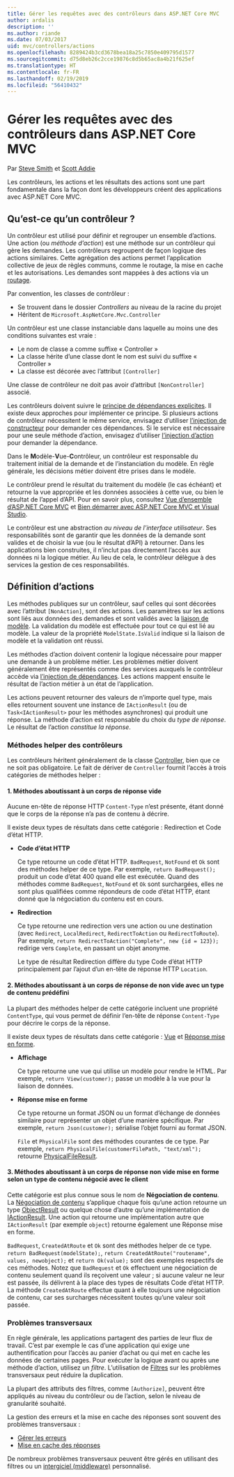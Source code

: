 ```yaml
---
title: Gérer les requêtes avec des contrôleurs dans ASP.NET Core MVC
author: ardalis
description: ''
ms.author: riande
ms.date: 07/03/2017
uid: mvc/controllers/actions
ms.openlocfilehash: 8289424b3cd3678bea18a25c7850e409795d1577
ms.sourcegitcommit: d75d8eb26c2cce19876c8d5b65ac8a4b21f625ef
ms.translationtype: HT
ms.contentlocale: fr-FR
ms.lasthandoff: 02/19/2019
ms.locfileid: "56410432"
---
```

# <a name="handle-requests-with-controllers-in-aspnet-core-mvc"></a>Gérer les requêtes avec des contrôleurs dans ASP.NET Core MVC

Par [Steve Smith](https://ardalis.com/) et [Scott Addie](https://github.com/scottaddie)

Les contrôleurs, les actions et les résultats des actions sont une part fondamentale dans la façon dont les développeurs créent des applications avec ASP.NET Core MVC.

## <a name="what-is-a-controller"></a>Qu’est-ce qu’un contrôleur ?

Un contrôleur est utilisé pour définir et regrouper un ensemble d’actions. Une action (ou *méthode d’action*) est une méthode sur un contrôleur qui gère les demandes. Les contrôleurs regroupent de façon logique des actions similaires. Cette agrégation des actions permet l’application collective de jeux de règles communs, comme le routage, la mise en cache et les autorisations. Les demandes sont mappées à des actions via un [routage](xref:mvc/controllers/routing).

Par convention, les classes de contrôleur :
* Se trouvent dans le dossier *Controllers* au niveau de la racine du projet
* Héritent de `Microsoft.AspNetCore.Mvc.Controller`

Un contrôleur est une classe instanciable dans laquelle au moins une des conditions suivantes est vraie :
* Le nom de classe a comme suffixe « Controller »
* La classe hérite d’une classe dont le nom est suivi du suffixe « Controller »
* La classe est décorée avec l’attribut `[Controller]`

Une classe de contrôleur ne doit pas avoir d’attribut `[NonController]` associé.

Les contrôleurs doivent suivre le [principe de dépendances explicites](/dotnet/standard/modern-web-apps-azure-architecture/architectural-principles#explicit-dependencies). Il existe deux approches pour implémenter ce principe. Si plusieurs actions de contrôleur nécessitent le même service, envisagez d’utiliser [l’injection de constructeur](xref:mvc/controllers/dependency-injection#constructor-injection) pour demander ces dépendances. Si le service est nécessaire pour une seule méthode d’action, envisagez d’utiliser [l’injection d’action](xref:mvc/controllers/dependency-injection#action-injection-with-fromservices) pour demander la dépendance.

Dans le **M**odèle-**V**ue-**C**ontrôleur, un contrôleur est responsable du traitement initial de la demande et de l’instanciation du modèle. En règle générale, les décisions métier doivent être prises dans le modèle.

Le contrôleur prend le résultat du traitement du modèle (le cas échéant) et retourne la vue appropriée et les données associées à cette vue, ou bien le résultat de l’appel d’API. Pour en savoir plus, consultez [Vue d’ensemble d’ASP.NET Core MVC](xref:mvc/overview) et [Bien démarrer avec ASP.NET Core MVC et Visual Studio](xref:tutorials/first-mvc-app/start-mvc).

Le contrôleur est une abstraction *au niveau de l’interface utilisateur*. Ses responsabilités sont de garantir que les données de la demande sont valides et de choisir la vue (ou le résultat d’API) à retourner. Dans les applications bien construites, il n’inclut pas directement l’accès aux données ni la logique métier. Au lieu de cela, le contrôleur délègue à des services la gestion de ces responsabilités.

## <a name="defining-actions"></a>Définition d’actions

Les méthodes publiques sur un contrôleur, sauf celles qui sont décorées avec l’attribut `[NonAction]`, sont des actions. Les paramètres sur les actions sont liés aux données des demandes et sont validés avec la [liaison de modèle](xref:mvc/models/model-binding). La validation du modèle est effectuée pour tout ce qui est lié au modèle. La valeur de la propriété `ModelState.IsValid` indique si la liaison de modèle et la validation ont réussi.

Les méthodes d’action doivent contenir la logique nécessaire pour mapper une demande à un problème métier. Les problèmes métier doivent généralement être représentés comme des services auxquels le contrôleur accède via [l’injection de dépendances](xref:mvc/controllers/dependency-injection). Les actions mappent ensuite le résultat de l’action métier à un état de l’application.

Les actions peuvent retourner des valeurs de n’importe quel type, mais elles retournent souvent une instance de `IActionResult` (ou de `Task<IActionResult>` pour les méthodes asynchrones) qui produit une réponse. La méthode d’action est responsable du choix du *type de réponse*. Le résultat de l’action *constitue la réponse*.

### <a name="controller-helper-methods"></a>Méthodes helper des contrôleurs

Les contrôleurs héritent généralement de la classe [Controller](/dotnet/api/microsoft.aspnetcore.mvc.controller), bien que ce ne soit pas obligatoire. Le fait de dériver de `Controller` fournit l’accès à trois catégories de méthodes helper :

#### <a name="1-methods-resulting-in-an-empty-response-body"></a>1. Méthodes aboutissant à un corps de réponse vide

Aucune en-tête de réponse HTTP `Content-Type` n’est présente, étant donné que le corps de la réponse n’a pas de contenu à décrire.

Il existe deux types de résultats dans cette catégorie : Redirection et Code d’état HTTP.

* **Code d’état HTTP**

    Ce type retourne un code d’état HTTP. `BadRequest`, `NotFound` et `Ok` sont des méthodes helper de ce type. Par exemple, `return BadRequest();` produit un code d’état 400 quand elle est exécutée. Quand des méthodes comme `BadRequest`, `NotFound` et `Ok` sont surchargées, elles ne sont plus qualifiées comme répondeurs de code d’état HTTP, étant donné que la négociation du contenu est en cours.

* **Redirection**

    Ce type retourne une redirection vers une action ou une destination (avec `Redirect`, `LocalRedirect`, `RedirectToAction` ou `RedirectToRoute`). Par exemple, `return RedirectToAction("Complete", new {id = 123});` redirige vers `Complete`, en passant un objet anonyme.

    Le type de résultat Redirection diffère du type Code d’état HTTP principalement par l’ajout d’un en-tête de réponse HTTP `Location`.

#### <a name="2-methods-resulting-in-a-non-empty-response-body-with-a-predefined-content-type"></a>2. Méthodes aboutissant à un corps de réponse de non vide avec un type de contenu prédéfini

La plupart des méthodes helper de cette catégorie incluent une propriété `ContentType`, qui vous permet de définir l’en-tête de réponse `Content-Type` pour décrire le corps de la réponse.

Il existe deux types de résultats dans cette catégorie : [Vue](xref:mvc/views/overview) et [Réponse mise en forme](xref:web-api/advanced/formatting).

* **Affichage**

    Ce type retourne une vue qui utilise un modèle pour rendre le HTML. Par exemple, `return View(customer);` passe un modèle à la vue pour la liaison de données.

* **Réponse mise en forme**

    Ce type retourne un format JSON ou un format d’échange de données similaire pour représenter un objet d’une manière spécifique. Par exemple, `return Json(customer);` sérialise l’objet fourni au format JSON.
    
    `File` et `PhysicalFile` sont des méthodes courantes de ce type. Par exemple, `return PhysicalFile(customerFilePath, "text/xml");` retourne [PhysicalFileResult](/dotnet/api/microsoft.aspnetcore.mvc.physicalfileresult).

#### <a name="3-methods-resulting-in-a-non-empty-response-body-formatted-in-a-content-type-negotiated-with-the-client"></a>3. Méthodes aboutissant à un corps de réponse non vide mise en forme selon un type de contenu négocié avec le client

Cette catégorie est plus connue sous le nom de **Négociation de contenu**. La [Négociation de contenu](xref:web-api/advanced/formatting#content-negotiation) s’applique chaque fois qu’une action retourne un type [ObjectResult](/dotnet/api/microsoft.aspnetcore.mvc.objectresult) ou quelque chose d’autre qu’une implémentation de [IActionResult](/dotnet/api/microsoft.aspnetcore.mvc.iactionresult). Une action qui retourne une implémentation autre que `IActionResult` (par exemple `object`) retourne également une Réponse mise en forme.

`BadRequest`, `CreatedAtRoute` et `Ok` sont des méthodes helper de ce type. `return BadRequest(modelState);`, `return CreatedAtRoute("routename", values, newobject);` et `return Ok(value);` sont des exemples respectifs de ces méthodes. Notez que `BadRequest` et `Ok` effectuent une négociation de contenu seulement quand ils reçoivent une valeur ; si aucune valeur ne leur est passée, ils délivrent à la place des types de résultats Code d’état HTTP. La méthode `CreatedAtRoute` effectue quant à elle toujours une négociation de contenu, car ses surcharges nécessitent toutes qu’une valeur soit passée.

### <a name="cross-cutting-concerns"></a>Problèmes transversaux

En règle générale, les applications partagent des parties de leur flux de travail. C’est par exemple le cas d’une application qui exige une authentification pour l’accès au panier d’achat ou qui met en cache les données de certaines pages. Pour exécuter la logique avant ou après une méthode d’action, utilisez un *filtre*. L’utilisation de [Filtres](xref:mvc/controllers/filters) sur les problèmes transversaux peut réduire la duplication.

La plupart des attributs des filtres, comme `[Authorize]`, peuvent être appliqués au niveau du contrôleur ou de l’action, selon le niveau de granularité souhaité.

La gestion des erreurs et la mise en cache des réponses sont souvent des problèmes transversaux :
   * [Gérer les erreurs](xref:mvc/controllers/filters#exception-filters)
   * [Mise en cache des réponses](xref:performance/caching/response)

De nombreux problèmes transversaux peuvent être gérés en utilisant des filtres ou un [intergiciel (middleware)](xref:fundamentals/middleware/index) personnalisé.
